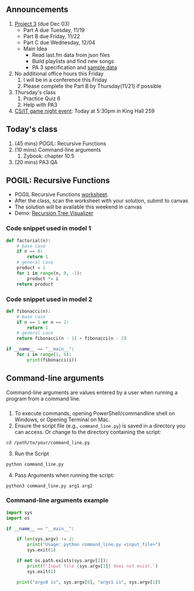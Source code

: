 ## Announcements
1. [Project 3](https://w3.cs.jmu.edu/cs149/f24/pa/pa3/) (due Dec 03)
   - Part A due Tuesday, 11/19
   - Part B due Friday, 11/22
   - Part C due Wednesday, 12/04
   - Main Idea
     - Read last.fm data from json files
     - Build playlists and find new songs
     - PA 3 specification and [sample data](https://w3.cs.jmu.edu/cs149/f24/pa/pa3/stubs/sample_data.py)
2. No additional office hours this Friday
   1. I will be in a conference this Friday
   2. Please complete the Part B by Thursday(11/21) if possible
3. Thursday's class
   1. Practice Quiz 6
   2. Help with PA3
4. [CS/IT game night event](https://w3.cs.jmu.edu/cs149/f24/csit/gamenight/): Today at 5:30pm in King Hall 259

## Today's class
1. (45 mins) POGIL: Recursive Functions
2. (10 mins) Command-line arguments
   1. Zybook: chapter 10.5
3. (20 mins) PA3 QA

## POGIL: Recursive Functions
- POGIL Recursive Functions [worksheet](pogil_sheet\Act12-Recursive_Student.pdf).
- After the class, scan the worksheet with your solution, submit to canvas
- The solution will be available this weekend in canvas
- Demo: [Recursion Tree Visualizer](https://recursion.vercel.app/)

### Code snippet used in model 1

```python
def factorial(n):
    # base case
    if n == 0:
        return 1
    # general case
    product = 1
    for i in range(n, 0, -1):
        product *= i
    return product
```

### Code snippet used in model 2

```python
def fibonacci(n):
    # base case
    if n == 1 or n == 2:
        return 1
    # general case
    return fibonacci(n - 1) + fibonacci(n - 2)

if __name__ == "__main__":
    for i in range(1, 6):
        print(fibonacci(i))
```
## Command-line arguments
Command-line arguments are values entered by a user when running a program from a command line.
###
1. To execute commands, opening PowerShell/commandline shell on Windows, or Opening Terminal on Mac.
2. Ensure the script file (e.g., `command_line.py`) is saved in a directory you can access. Or change to the directory containing the script:
```
cd /path/to/your/command_line.py
```
3. Run the Script
```
python command_line.py
```
4. Pass Arguments when running the script:
```
python3 command_line.py arg1 arg2
```
### Command-line arguments example

```py
import sys
import os

if __name__ == "__main__":

    if len(sys.argv) != 2:
        print("Usage: python command_line.py <input_file>")
        sys.exit(1)

    if not os.path.exists(sys.argv[1]):
        print(f'Input file {sys.argv[1]} does not exist.')
        sys.exit(1)

    print("argv0 is", sys.argv[0], "argv1 is", sys.argv[1])

```
